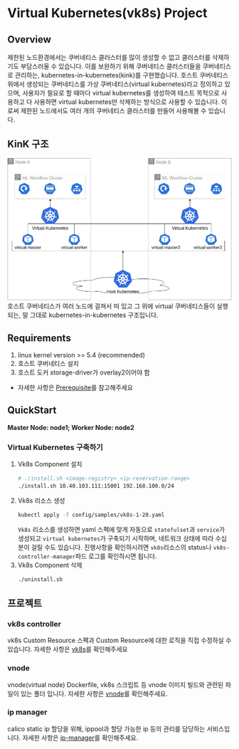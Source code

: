 # Virtual Kubernetes(vk8s) Project
## Overview
제한된 노드환경에서는 쿠버네티스 클러스터를 많이 생성할 수 없고 클러스터를 삭제하기도 부담스러울 수 있습니다. 이를 보완하기 위해 쿠버네티스 클러스터들을 쿠버네티스로 관리하는, kubernetes-in-kubernetes(kink)를 구현했습니다. 호스트 쿠버네티스 위에서 생성되는 쿠버네티스를 가상 쿠버네티스(virtual kubernetes)라고 정의하고 있으며, 사용자가 필요로 할 때마다 virtual kubernetes를 생성하여 테스트 목적으로 사용하고 다 사용하면 virtual kubernetes만 삭제하는 방식으로 사용할 수 있습니다. 이로써 제한된 노드에서도 여러 개의 쿠버네티스 클러스터를 만들어 사용해볼 수 있습니다.
## KinK 구조
![kink-arch](./imgs/kink.jpg)  
호스트 쿠버네티스가 여러 노드에 걸쳐서 떠 있고 그 위에 virtual 쿠버네티스들이 실행되는, 말 그대로 kubernetes-in-kubernetes 구조입니다.
## Requirements
1. linux kernel version >= 5.4 (recommended)
1. 호스트 쿠버네티스 설치
1. 호스트 도커 storage-driver가 overlay2이어야 함  
- 자세한 사항은 [Prerequisite](./prerequisite.md)를 참고해주세요
## QuickStart
**Master Node: node1; Worker Node: node2**
### Virtual Kubernetes 구축하기
1. Vk8s Component 설치
    ```bash
    # ./install.sh <image-registry> <ip-reservation-range>
    ./install.sh 10.40.103.111:15001 192.168.100.0/24 
    ```
1. Vk8s 리소스 생성
    ```bash
    kubectl apply -f config/samples/vk8s-1-20.yaml
    ```
    `Vk8s` 리소스를 생성하면 yaml 스펙에 맞게 자동으로 `statefulset`과 `service`가 생성되고 `virtual kubernetes`가 구축되기 시작하며, 네트워크 상태에 따라 수십분이 걸릴 수도 있습니다. 진행사항을 확인하시려면 `vk8s`리소스의 status나 `vk8s-controller-manager`파드 로그를 확인하시면 됩니다.
1. Vk8s Component 삭제
    ```bash
    ./uninstall.sh
    ```
## 프로젝트
### vk8s controller
vk8s Custom Resource 스펙과 Custom Resource에 대한 로직을 직접 수정하실 수 있습니다. 자세한 사항은 [vk8s](./vk8s/README.md)를 확인해주세요
### vnode
vnode(virtual node) Dockerfile, vk8s 스크립트 등 vnode 이미지 빌드와 관련된 파일이 있는 폴더 입니다. 자세한 사항은 [vnode](./vnode/README.md)를 확인해주세요.
### ip manager
calico static ip 할당을 위해, ippool과 할당 가능한 ip 등의 관리를 담당하는 서비스입니다. 자세한 사항은 [ip-manager](./ip-manager/README.md)를 확인해주세요.